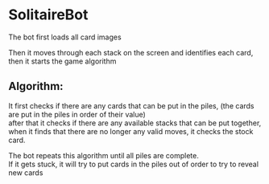 # SolitaireBot


The bot first loads all card images

Then it moves through each stack on the screen and identifies each card, then it starts the game algorithm

## Algorithm:
It first checks if there are any cards that can be put in the piles, (the cards are put in the piles in order of their value)  
after that it checks if there are any available stacks that can be put together,  
when it finds that there are no longer any valid moves, it checks the stock card.

The bot repeats this algorithm until all piles are complete.  
If it gets stuck, it will try to put cards in the piles out of order to try to reveal new cards
